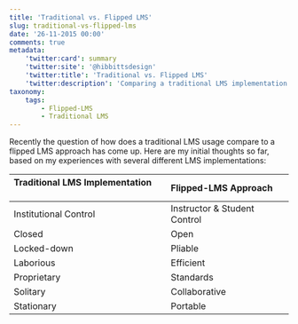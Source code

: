 ```yaml
---
title: 'Traditional vs. Flipped LMS'
slug: traditional-vs-flipped-lms
date: '26-11-2015 00:00'
comments: true
metadata:
    'twitter:card': summary
    'twitter:site': '@hibbittsdesign'
    'twitter:title': 'Traditional vs. Flipped LMS'
    'twitter:description': 'Comparing a traditional LMS implementation to a flipped-LMS approach.'
taxonomy:
    tags:
        - Flipped-LMS
        - Traditional LMS
---
```


Recently the question of how does a traditional LMS usage compare to a flipped LMS approach has come up. Here are my initial thoughts so far, based on my experiences with several different LMS implementations:

|Traditional LMS Implementation &nbsp;&nbsp;&nbsp;&nbsp;&nbsp; | Flipped-LMS Approach |
|:------------- |:-------------
|Institutional Control |   Instructor & Student Control  |
| Closed |  Open |
| Locked-down | Pliable |
| Laborious | Efficient
| Proprietary | Standards |
| Solitary | Collaborative |
| Stationary | Portable |
